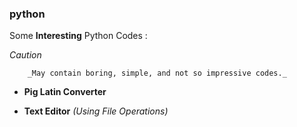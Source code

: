 ### python
Some __Interesting__ Python Codes : 

   _Caution_ 

   		_May contain boring, simple, and not so impressive codes._

- __Pig Latin Converter__
 
- __Text Editor__ _(Using File Operations)_

